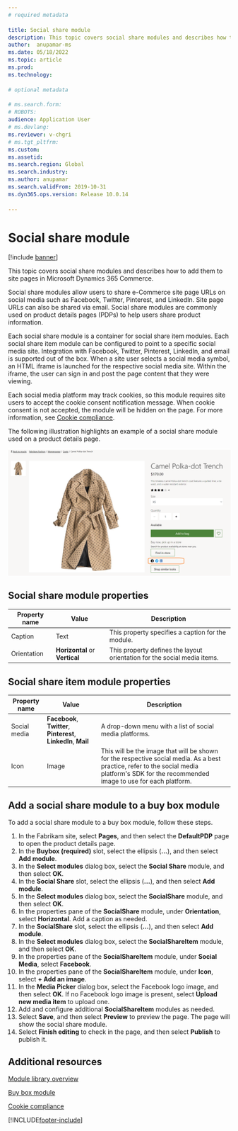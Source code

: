 ```yaml
---
# required metadata

title: Social share module 
description: This topic covers social share modules and describes how to add them to site pages in Microsoft Dynamics 365 Commerce.
author:  anupamar-ms
ms.date: 05/18/2022
ms.topic: article
ms.prod: 
ms.technology: 

# optional metadata

# ms.search.form: 
# ROBOTS: 
audience: Application User
# ms.devlang: 
ms.reviewer: v-chgri
# ms.tgt_pltfrm: 
ms.custom: 
ms.assetid: 
ms.search.region: Global
ms.search.industry: 
ms.author: anupamar
ms.search.validFrom: 2019-10-31
ms.dyn365.ops.version: Release 10.0.14

---
```


# Social share module

[!include [banner](includes/banner.md)]

This topic covers social share modules and describes how to add them to site pages in Microsoft Dynamics 365 Commerce.

Social share modules allow users to share e-Commerce site page URLs on social media such as Facebook, Twitter, Pinterest, and LinkedIn. Site page URLs can also be shared via email. Social share modules are commonly used on product details pages (PDPs) to help users share product information.

Each social share module is a container for social share item modules. Each social share item module can be configured to point to a specific social media site. Integration with Facebook, Twitter, Pinterest, LinkedIn, and email is supported out of the box. When a site user selects a social media symbol, an HTML iframe is launched for the respective social media site. Within the iframe, the user can sign in and post the page content that they were viewing.

Each social media platform may track cookies, so this module requires site users to accept the cookie consent notification message. When cookie consent is not accepted, the module will be hidden on the page. For more information, see [Cookie compliance](cookie-compliance.md).

The following illustration highlights an example of a social share module used on a product details page.

![Example of a social share module.](./media/ecommerce-socialshare.png)

## Social share module properties

| Property name             | Value                 | Description |
|---------------------------|-----------------------|-------------|
| Caption                  | Text | This property specifies a caption for the module. |
| Orientation | **Horizontal** or **Vertical**  | This property defines the layout orientation for the social media items. |

## Social share item module properties
| Property name             | Value                 | Description |
|---------------------------|-----------------------|-------------|
| Social media              | **Facebook**, **Twitter**, **Pinterest**, **LinkedIn**, **Mail** | A drop-down menu with a list of social media platforms. |
| Icon |Image    | This will be the image that will be shown for the respective social media. As a best practice, refer to the social media platform's SDK for the recommended image to use for each platform. |

## Add a social share module to a buy box module

To add a social share module to a buy box module, follow these steps.

1. In the Fabrikam site, select **Pages**, and then select the **DefaultPDP** page to open the product details page. 
1. In the **Buybox (required)** slot, select the ellipsis (**...**), and then select **Add module**.
1. In the **Select modules** dialog box, select the **Social Share** module, and then select **OK**.
1. In the **Social Share** slot, select the ellipsis (**...**), and then select **Add module**.
1. In the **Select modules** dialog box, select the **SocialShare** module, and then select **OK**.
1. In the properties pane of the **SocialShare** module, under **Orientation**, select **Horizontal**. Add a caption as needed.
1. In the **SocialShare** slot, select the ellipsis (**...**), and then select **Add module**.
1. In the **Select modules** dialog box, select the **SocialShareItem** module, and then select **OK**.
1. In the properties pane of the **SocialShareItem** module, under **Social Media**, select **Facebook**.
1. In the properties pane of the **SocialShareItem** module, under **Icon**, select **+ Add an image**.
1. In the **Media Picker** dialog box, select the Facebook logo image, and then select **OK**. If no Facebook logo image is present, select **Upload new media item** to upload one.
1. Add and configure additional **SocialShareItem** modules as needed.
1. Select **Save**, and then select **Preview** to preview the page. The page will show the social share module.
1. Select **Finish editing** to check in the page, and then select **Publish** to publish it.

## Additional resources

[Module library overview](starter-kit-overview.md)

[Buy box module](add-buy-box.md)

[Cookie compliance](cookie-compliance.md)


[!INCLUDE[footer-include](../includes/footer-banner.md)]
